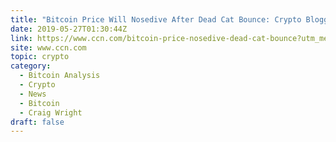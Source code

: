 ```yaml
---
title: "Bitcoin Price Will Nosedive After Dead Cat Bounce: Crypto Blogger"
date: 2019-05-27T01:30:44Z
link: https://www.ccn.com/bitcoin-price-nosedive-dead-cat-bounce?utm_medium=RSS&utm_source=hune
site: www.ccn.com
topic: crypto
category:
  - Bitcoin Analysis
  - Crypto
  - News
  - Bitcoin
  - Craig Wright
draft: false
---
```

